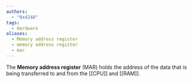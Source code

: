 ```yaml
---
authors:
  - "0x4248"
tags:
  - Hardware
aliases:
  - Memory address register
  - memory address register
  - mar
---
```

The **Memory address register** (MAR) holds the address of the data that is being transferred to and from the [[CPU]] and [[RAM]].